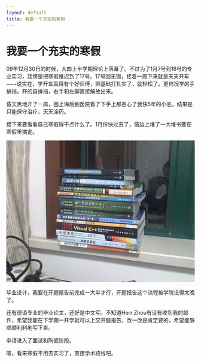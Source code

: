 ```yaml
---
layout: default
title: 我要一个充实的寒假
---
```

# 我要一个充实的寒假
09年12月30日的时候，大四上半学期理论上落幕了。不过为了1月7号到16号的专业实习，我愣是把寒假推迟到了17号。17号回无锡，接着一周下来就是天天开车~~~说实在，学开车真得有个好师傅，把基础打扎实了，就轻松了。更何况学的手排挡，开的自排挡，右手和左脚直接解放出来。

昏天黑地开了一周，回上海后到医院看了下手上那恶心了我快5年的小恙，结果是只能保守治疗，天天涂药。

接下来要看看自己寒假得干点什么了。1月份快过去了，窗边上堆了一大堆书要在寒假里搞定。

![](/images/post_images/20100126/winter_break.jpeg)

毕业设计，我要在开题报告前完成一大半才行，开题报告这个流程被学院设得太晚了。

还有德语专业的毕业论文，还好是中文写。不知道Herr Zhou有没有收到我的邮件，希望我能在下学期一开学就可以上交开题报告，改一改是肯定要的，希望能够顺顺利利地写下来。

申请进入了面试和陶瓷阶段。

嗯，看来寒假不用去实习了，直接学术路线吧。
